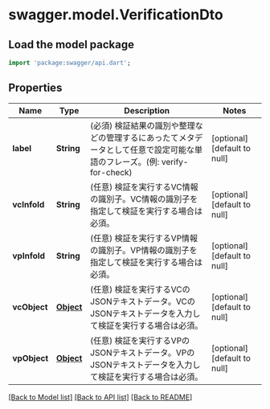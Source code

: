 # swagger.model.VerificationDto

## Load the model package
```dart
import 'package:swagger/api.dart';
```

## Properties
Name | Type | Description | Notes
------------ | ------------- | ------------- | -------------
**label** | **String** | (必須) 検証結果の識別や整理などの管理するにあったてメタデータとして任意で設定可能な単語のフレーズ。(例: verify-for-check) | [optional] [default to null]
**vcInfoId** | **String** | (任意) 検証を実行するVC情報の識別子。VC情報の識別子を指定して検証を実行する場合は必須。 | [optional] [default to null]
**vpInfoId** | **String** | (任意) 検証を実行するVP情報の識別子。VP情報の識別子を指定して検証を実行する場合は必須。 | [optional] [default to null]
**vcObject** | [**Object**](Object.md) | (任意) 検証を実行するVCのJSONテキストデータ。VCのJSONテキストデータを入力して検証を実行する場合は必須。 | [optional] [default to null]
**vpObject** | [**Object**](Object.md) | (任意) 検証を実行するVPのJSONテキストデータ。VPのJSONテキストデータを入力して検証を実行する場合は必須。 | [optional] [default to null]

[[Back to Model list]](../README.md#documentation-for-models) [[Back to API list]](../README.md#documentation-for-api-endpoints) [[Back to README]](../README.md)

